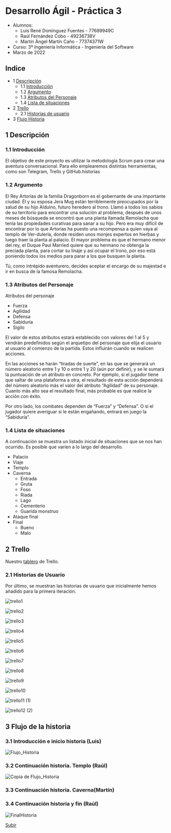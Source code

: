 # Desarrollo Ágil - Práctica 3 <a name="inicio"></a>
 - Alumnos: 
    - Luis René Domínguez Fuentes - 77689949C
    - Raúl Fernández Cobo - 49236738V
    - Martín Ángel Martín Caño - 77374371W
 - Curso: 3º Ingeniería Informática - Ingeniería del Software
 - Marzo de 2022

## Indice
* 1 [Descripción](#descripcion)
  * 1.1 [Introducción](#introduccion)
  * 1.2 [Argumento](#argumento)
  * 1.3 [Atributos del Personaje](#atributos)
  * 1.4 [Lista de situaciones](#situaciones)
* 2 [Trello](#trello)
  * 2.1 [Historias de usuario](#historias)
* 3 [Flujo Historia](#flujo)

## 1 Descripción <a name="descripcion"></a>

### 1.1 Introducción <a name="introduccion"></a>

El objetivo de este proyecto es utilizar la metodología Scrum para crear una aventura conversacional. Para ello emplearemos distintas herramientas, como son Telegram, Trello y GitHub.historias

### 1.2 Argumento <a name="argumento"></a>

El Rey Artorias de la familia Dragonborn es el gobernante de una importante ciudad. Él y su esposa Jera Mug están terriblemente preocupados por la salud de su hijo Alduino, futuro heredero al trono. Llamó a todos los sabios de su territorio para encontrar una solución al problema, después de unos meses de búsqueda se encontró que una planta llamada Remolacha que tenía las propiedades curativas para sanar a su hijo. Pero era muy difícil de encontrar por lo que Artorias ha puesto una recompensa a quien vaya al templo de Ver-dulería, donde residen unos monjes expertos en hierbas y luego traer la planta al palacio. El mayor problema es que el hermano menor del rey, el Duque Paul Married quiere que su hermano no obtenga la preciada planta, para cortar su linaje y así ocupar el trono, por eso está poniendo todos los medios para parar a los que busquen la planta.

Tú, como intrépido aventurero, decides aceptar el encargo de su majestad e ir en busca de la famosa Remolacha.

### 1.3 Atributos del Personaje <a name="atributos"></a>

Atributos del personaje
* Fuerza
* Agilidad
* Defensa
* Sabiduría
* Sigilo

El valor de estos atributos estará establecido con valores del 1 al 5 y vendrán predefinidos según el arquetipo del personaje que elija el usuario al usuario al comienzo de la partida. Estos influirán cuando se realicen acciones. 

En las acciones se harán “tiradas de suerte”, en las que se generará un número aleatorio entre 1 y 10 o entre 1 y 20 (aún por definir), y se le sumará la puntuación de un atributo en concreto. Por ejemplo, si el jugador tiene que saltar de una plataforma a otra, el resultado de esta acción dependerá del número aleatorio más el valor del atributo “Agilidad” de su personaje. Cuanto más alto sea el resultado final, más probable es que realice la acción con éxito.

Por otro lado, los combates dependen de “Fuerza” y “Defensa”. O si el jugador quiere averiguar si le están engañando, entrará en juego la “Sabiduría”.

### 1.4 Lista de situaciones <a name="situaciones"></a>
A continuación se muestra un listado inicial de situaciones que se nos han ocurrido. Es posible que varíen a lo largo del desarrollo.
* Palacio
* Viaje
* Templo
* Caverna
   * Entrada
   * Gruta
   * Foso
   * Riada
   * Lago
   * Cementerio
   * Guarida monstruo
* Ataque final
* Final
   * Bueno
   * Malo

## 2 Trello <a name="trello"></a>
Nuestro [tablero](https://trello.com/b/TORt52NH/practica3) de Trello.

### 2.1 Historias de Usuario <a name="historias"></a>
Por último, se muestran las historias de usuario que inicialmente hemos añadido para la primera iteración.

![trello1](https://user-images.githubusercontent.com/99320995/159535722-0d942cf2-cfaa-4caa-b388-25a84a8f10c0.jpg)

![trello2](https://user-images.githubusercontent.com/99320995/159535854-c427441e-cdd0-49e3-ad62-4b8a91c14773.jpg)

![trello3](https://user-images.githubusercontent.com/99320995/159535915-0acce79f-f77d-49a2-bef7-9e6e0ba95f08.jpg)

![trello4](https://user-images.githubusercontent.com/99320995/159535937-1cb8006d-7039-48be-b8e8-c41f2ee90308.jpg)

![trello5](https://user-images.githubusercontent.com/99320995/159535971-fce8b026-4632-40ba-a9c7-7046a92ffecb.jpg)

![trello6](https://user-images.githubusercontent.com/99320995/159535987-4a33d6ce-987c-4b2c-b30d-2721e8aaf5e3.jpg)

![trello7](https://user-images.githubusercontent.com/99320995/159536015-a0ef701f-41f1-4b91-9440-6005dfee5394.jpg)

![trello8](https://user-images.githubusercontent.com/99320995/159536033-494ef07f-5312-4222-8f0d-8cbbe9eba8e5.jpg)

![trello9](https://user-images.githubusercontent.com/99320995/159536048-ab3deda4-cd64-4000-b3c4-1f33c1b93fd6.jpg)

![trello10](https://user-images.githubusercontent.com/99320995/159536061-4f2a36fd-dc66-4a2f-a1f8-f4afa4cc4d00.jpg)

![trello11 (1)](https://user-images.githubusercontent.com/99320995/159536692-4ab95b36-0e53-4e89-8681-9183e5b28f50.jpg)

![trello12 (2)](https://user-images.githubusercontent.com/99320995/159536715-bb5096ff-cd34-4b69-a545-798bb0d0d896.jpg)

## 3 Flujo de la historia <a name="flujo"></a>
### 3.1 Introducción e inicio historia (Luis)
![Flujo_Historia](https://user-images.githubusercontent.com/99320995/163836123-e2ef9109-1a8d-4fbb-8fe5-00383e984fab.jpeg)
### 3.2 Continuación historia. Templo (Raúl)
![Copia de Flujo_Historia](https://user-images.githubusercontent.com/67553838/163837059-61336455-0afb-4341-9002-522cd1669907.jpeg)
### 3.3 Continuación historia. Caverna(Martín)
### 3.4 Continuación historia y fin (Raúl)
![FinalHistoria](https://user-images.githubusercontent.com/67553838/163837614-8da38dce-7318-4ce3-b17b-2c3b5b564c57.jpeg)



[Subir](#inicio)

